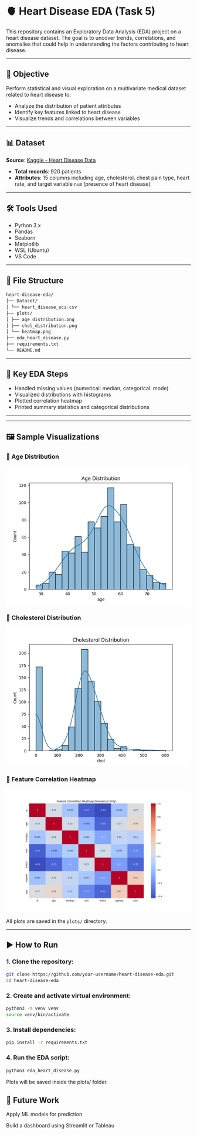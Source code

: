 # 🫀 Heart Disease EDA (Task 5)

This repository contains an Exploratory Data Analysis (EDA) project on a heart disease dataset. The goal is to uncover trends, correlations, and anomalies that could help in understanding the factors contributing to heart disease.

---

## 📌 Objective

Perform statistical and visual exploration on a multivariate medical dataset related to heart disease to:
- Analyze the distribution of patient attributes
- Identify key features linked to heart disease
- Visualize trends and correlations between variables

---

## 📊 Dataset

**Source**: [Kaggle - Heart Disease Data](https://www.kaggle.com/datasets/redwankarimsony/heart-disease-data)

- **Total records**: 920 patients
- **Attributes**: 15 columns including age, cholesterol, chest pain type, heart rate, and target variable `num` (presence of heart disease)

---

## 🛠️ Tools Used

- Python 3.x
- Pandas
- Seaborn
- Matplotlib
- WSL (Ubuntu)
- VS Code

---

## 📁 File Structure
```bash
heart-disease-eda/
├── Dataset/
│ └── heart_disease_uci.csv
├── plots/
│ ├── age_distribution.png
│ ├── chol_distribution.png
│ └── heatmap.png
├── eda_heart_disease.py
├── requirements.txt
└── README.md
```

---

## 🧪 Key EDA Steps

- Handled missing values (numerical: median, categorical: mode)
- Visualized distributions with histograms
- Plotted correlation heatmap
- Printed summary statistics and categorical distributions

---

---

## 🖼️ Sample Visualizations

### 📌 Age Distribution
![Age Distribution](plots/age_distribution.png)

### 📌 Cholesterol Distribution
![Cholesterol Distribution](plots/chol_distribution.png)

### 📌 Feature Correlation Heatmap
![Correlation Heatmap](plots/heatmap.png)

All plots are saved in the `plots/` directory.

---

## ▶️ How to Run

### 1. Clone the repository:
```bash
git clone https://github.com/your-username/heart-disease-eda.git
cd heart-disease-eda
```

### 2. Create and activate virtual environment:
```bash
python3 -m venv venv
source venv/bin/activate
```
### 3. Install dependencies:
```bash
pip install -r requirements.txt
```
### 4. Run the EDA script:
```bash
python3 eda_heart_disease.py
```
Plots will be saved inside the plots/ folder.

## 📌 Future Work

Apply ML models for prediction

Build a dashboard using Streamlit or Tableau

